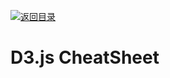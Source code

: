 [![返回目录](https://parg.co/UCb)](https://github.com/wx-chevalier/Awesome-CheatSheets)

# D3.js CheatSheet
